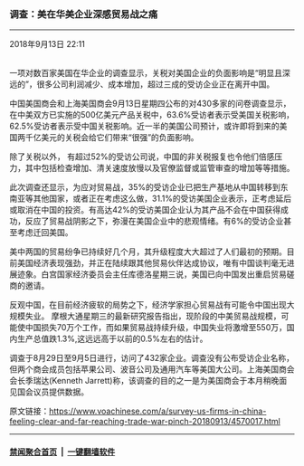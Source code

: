 ### 调查：美在华美企业深感贸易战之痛
------------------------

<div class="published">
 <span class="date" title="中国时间">
  <time datetime="2018-09-13T22:11:01+08:00">
   2018年9月13日 22:11
  </time>
 </span>
</div>
<br/>
<div class="wsw">
 <p>
  一项对数百家美国在华企业的调查显示，关税对美国企业的负面影响是“明显且深远的”，很多公司利润减少、成本增加，超过三成的受访企业正在离开中国。
 </p>
 <p>
  中国美国商会和上海美国商会9月13日星期四公布的对430多家的问卷调查显示，在中美双方已实施的500亿美元产品关税中，63.6%受访者表示受美国关税影响，62.5%受访者表示受中国关税影响。近一半的美国公司预计，或许即将到来的美国两千亿美元的关税会给它们带来“很强”的负面影响。
 </p>
 <p>
  除了关税以外， 有超过52%的受访公司说，中国的非关税报复也令他们倍感压力，其中包括检查增加、清关速度放慢以及官僚监督或监管审查的增加等等措施。
 </p>
 <p>
  此次调查还显示，为应对贸易战，35%的受访企业已把生产基地从中国转移到东南亚等其他国家，或者正在考虑这么做，31.1%的受访美国企业表示，正考虑延后或取消在中国的投资。有高达42%的受访美国企业认为其产品不会在中国获得成功，反应了贸易战阴影之下，弥漫在美国企业中的悲观情绪。有6%的受访企业甚至考虑迁回美国。
 </p>
 <p>
  美中两国的贸易纷争已持续好几个月，其升级程度大大超过了人们最初的预期。目前美国经济表现强劲，并正在陆续跟其他贸易伙伴达成协议，唯有中国谈判毫无进展迹象。白宫国家经济委员会主任库德洛星期三说，美国已向中国发出重启贸易磋商的邀请。
 </p>
 <p>
  反观中国，在目前经济疲软的局势之下，经济学家担心贸易战有可能令中国出现大规模失业。 摩根大通星期三的最新研究报告指出，现阶段的中美贸易战规模，可能使中国损失70万个工作，而如果贸易战持续升级，中国失业将激增至550万，国内生产总值跌1.3%,这远远高于以前的0.5%左右的估计。
 </p>
 <p>
  调查于8月29日至9月5日进行，访问了432家企业。调查没有公布受访企业名称，但两个商会成员包括苹果公司、波音公司及通用汽车等美国大公司。上海美国商会会长季瑞达(Kenneth Jarrett)称，该调查的目的之一是为美国商会于本月稍晚面见国会议员提供数据。
 </p>
</div>

原文链接：https://www.voachinese.com/a/survey-us-firms-in-china-feeling-clear-and-far-reaching-trade-war-pinch-20180913/4570017.html


------------------------
#### [禁闻聚合首页](https://github.com/gfw-breaker/banned-news/blob/master/README.md) &nbsp;|&nbsp;  [一键翻墙软件](https://github.com/gfw-breaker/nogfw/blob/master/README.md)